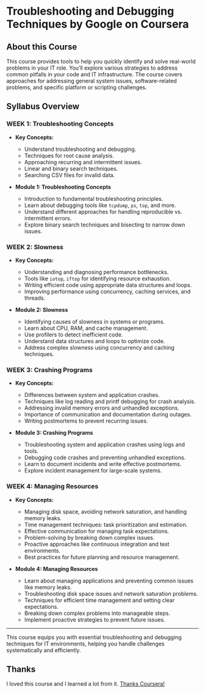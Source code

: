 # Troubleshooting and Debugging Techniques by Google on Coursera

## About this Course
This course provides tools to help you quickly identify and solve real-world problems in your IT role. You’ll explore various strategies to address common pitfalls in your code and IT infrastructure. The course covers approaches for addressing general system issues, software-related problems, and specific platform or scripting challenges.

## Syllabus Overview

### **WEEK 1: Troubleshooting Concepts**
- **Key Concepts:**
  - Understand troubleshooting and debugging.
  - Techniques for root cause analysis.
  - Approaching recurring and intermittent issues.
  - Linear and binary search techniques.
  - Searching CSV files for invalid data.

- **Module 1: Troubleshooting Concepts**
  - Introduction to fundamental troubleshooting principles.
  - Learn about debugging tools like `tcpdump`, `ps`, `top`, and more.
  - Understand different approaches for handling reproducible vs. intermittent errors.
  - Explore binary search techniques and bisecting to narrow down issues.

### **WEEK 2: Slowness**
- **Key Concepts:**
  - Understanding and diagnosing performance bottlenecks.
  - Tools like `iotop`, `iftop` for identifying resource exhaustion.
  - Writing efficient code using appropriate data structures and loops.
  - Improving performance using concurrency, caching services, and threads.

- **Module 2: Slowness**
  - Identifying causes of slowness in systems or programs.
  - Learn about CPU, RAM, and cache management.
  - Use profilers to detect inefficient code.
  - Understand data structures and loops to optimize code.
  - Address complex slowness using concurrency and caching techniques.

### **WEEK 3: Crashing Programs**
- **Key Concepts:**
  - Differences between system and application crashes.
  - Techniques like log reading and printf debugging for crash analysis.
  - Addressing invalid memory errors and unhandled exceptions.
  - Importance of communication and documentation during outages.
  - Writing postmortems to prevent recurring issues.

- **Module 3: Crashing Programs**
  - Troubleshooting system and application crashes using logs and tools.
  - Debugging code crashes and preventing unhandled exceptions.
  - Learn to document incidents and write effective postmortems.
  - Explore incident management for large-scale systems.

### **WEEK 4: Managing Resources**
- **Key Concepts:**
  - Managing disk space, avoiding network saturation, and handling memory leaks.
  - Time management techniques: task prioritization and estimation.
  - Effective communication for managing task expectations.
  - Problem-solving by breaking down complex issues.
  - Proactive approaches like continuous integration and test environments.
  - Best practices for future planning and resource management.

- **Module 4: Managing Resources**
  - Learn about managing applications and preventing common issues like memory leaks.
  - Troubleshooting disk space issues and network saturation problems.
  - Techniques for efficient time management and setting clear expectations.
  - Breaking down complex problems into manageable steps.
  - Implement proactive strategies to prevent future issues.

---

This course equips you with essential troubleshooting and debugging techniques for IT environments, helping you handle challenges systematically and efficiently. 


## Thanks

I loved this course and I learned a lot from it.
[Thanks Coursera!](https://www.coursera.org/)
 

